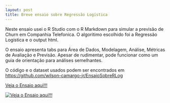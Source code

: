 ```yaml
---
layout: post
title: Breve ensaio sobre Regressão Logística
---
```


Neste ensaio usei o R Studio com o R Markdown para simular a previsão de Churn em Companhia Telefonica. O algoritimo escolhido foi a Regressão Logística e o output html. 

O ensaio apresenta tabs para Área de Dados, Modelagem, Análise, Métricas de Avaliação e Previsão. Apesar de rudimentar, pode funcionar como um guia de orientação para análises semelhantes.

O código e o dataset usados podem ser encontrados em https://github.com/wilson-camargo-jr/EnsaioSobreRLog

<a href="http://htmlpreview.github.com/?https://github.com/wilson-camargo-jr/EnsaioSobreRLog/blob/master/logistic_regression.html" target="_blank">Veja o Ensaio aqui!!!</a>

<a href="http://htmlpreview.github.com/?https://github.com/wilson-camargo-jr/EnsaioSobreRLog/blob/master/logistic_regression.html" target="_blank"><img src="wilson-camargo-jr.github.io/img/RL.jpg" alt="Veja o Ensaio aqui!!!"></a>

